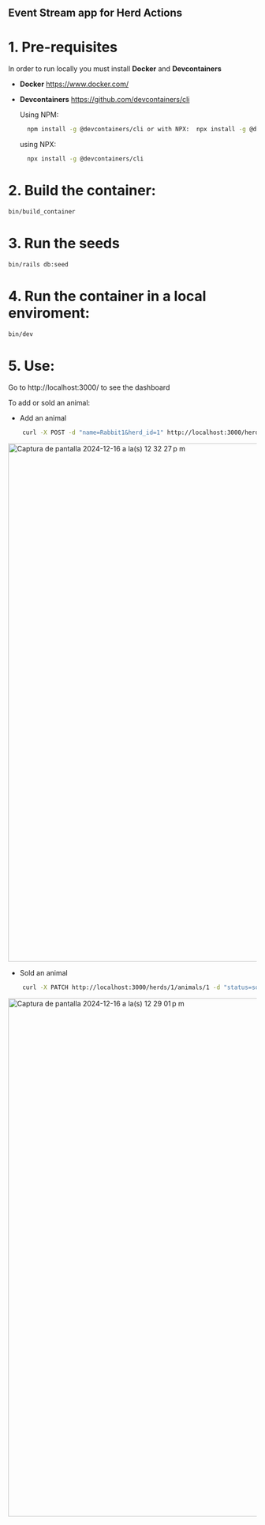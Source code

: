 ## Event Stream app for Herd Actions

# 1. Pre-requisites
In order to run locally you must install **Docker** and **Devcontainers**
- **Docker** https://www.docker.com/
- **Devcontainers** https://github.com/devcontainers/cli 


    Using NPM:
    ```bash
      npm install -g @devcontainers/cli or with NPX:  npx install -g @devcontainers/cli 
    ```
    using NPX:
    ```bash
      npx install -g @devcontainers/cli 
    ```   

# 2. Build the container:


```bash
bin/build_container
```

# 3. Run the seeds

```bash
bin/rails db:seed
```


# 4. Run the container in a local enviroment:

```bash
bin/dev
```

# 5. Use:

Go to http://localhost:3000/ to see the dashboard 

To add or sold an animal:
 
 - Add an animal 

```bash
    curl -X POST -d "name=Rabbit1&herd_id=1" http://localhost:3000/herds/1/animals
```
<img width="1049" alt="Captura de pantalla 2024-12-16 a la(s) 12 32 27 p m" src="https://github.com/user-attachments/assets/feef728f-ca29-430e-a60a-2c4abf64b714" />


 - Sold an animal 

```bash
    curl -X PATCH http://localhost:3000/herds/1/animals/1 -d "status=sold"
```
<img width="1049" alt="Captura de pantalla 2024-12-16 a la(s) 12 29 01 p m" src="https://github.com/user-attachments/assets/85389524-4dda-4b19-bf97-76f1918328f4" />
